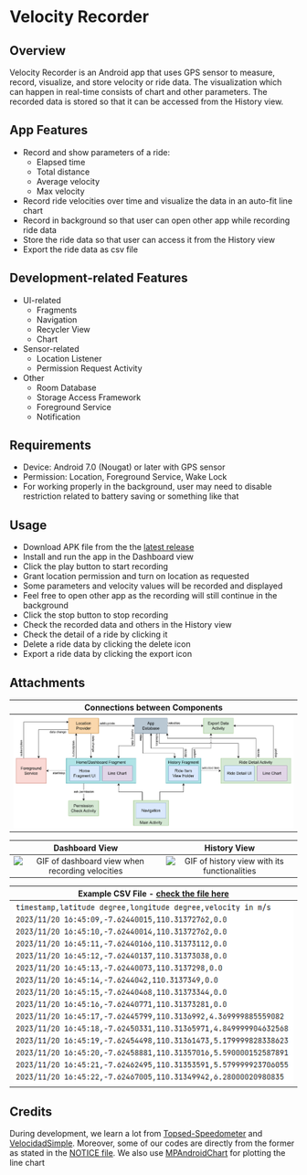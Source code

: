 # Velocity Recorder

## Overview

Velocity Recorder is an Android app that uses GPS sensor to measure, record, visualize, and store
velocity or ride
data. The visualization which can happen in real-time consists of chart and other parameters. The
recorded data is stored so that it can be accessed from the History view.

## App Features

- Record and show parameters of a ride:
    - Elapsed time
    - Total distance
    - Average velocity
    - Max velocity
- Record ride velocities over time and visualize the data in an auto-fit line chart
- Record in background so that user can open other app while recording ride data
- Store the ride data so that user can access it from the History view
- Export the ride data as csv file

## Development-related Features

- UI-related
    - Fragments
    - Navigation
    - Recycler View
    - Chart
- Sensor-related
    - Location Listener
    - Permission Request Activity
- Other
    - Room Database
    - Storage Access Framework
    - Foreground Service
    - Notification

## Requirements

- Device: Android 7.0 (Nougat) or later with GPS sensor
- Permission: Location, Foreground Service, Wake Lock
- For working properly in the background, user may need to disable restriction related to battery saving or something like that

## Usage

- Download APK file from the the [latest release](https://github.com/pandegaabyan/velocity-recorder-app/releases/latest)
- Install and run the app in the Dashboard view
- Click the play button to start recording
- Grant location permission and turn on location as requested
- Some parameters and velocity values will be recorded and displayed
- Feel free to open other app as the recording will still continue in the background
- Click the stop button to stop recording
- Check the recorded data and others in the History view
- Check the detail of a ride by clicking it
- Delete a ride data by clicking the delete icon
- Export a ride data by clicking the export icon

## Attachments


| Connections between Components                                                           |
|------------------------------------------------------------------------------------------|
| ![Diagram of connections between app components](attachments/components-connections.png) |

|                                Dashboard View                                 |                               History View                               |
|:-----------------------------------------------------------------------------:|:------------------------------------------------------------------------:|
| ![GIF of dashboard view when recording velocities](attachments/dashboard.gif) | ![GIF of history view with its functionalities](attachments/history.gif) |

| Example CSV File - [check the file here](attachments/ride%20%2314%20-%202023-11-20T16-45-09%20to%202023-11-20T16-51-17.csv) |
|-----------------------------------------------------------------------------------------------------------------------------|
| ![Screenshot of example CSV file](attachments/screenshot-csv.png)                                                           |

## Credits

During development, we learn a lot
from [Topsed-Speedometer](https://github.com/praslnx8/Topsed-Speedometer)
and [VelocidadSimple](https://github.com/voidregreso/VelocidadSimple).
Moreover, some of our codes are directly from the former as stated in the [NOTICE file](./NOTICE).
We also use [MPAndroidChart](https://github.com/PhilJay/MPAndroidChart) for plotting the line chart